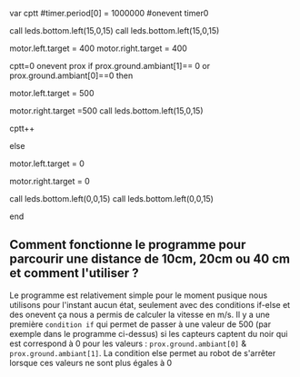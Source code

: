 var cptt 
#timer.period[0] = 1000000
#onevent timer0



call leds.bottom.left(15,0,15)
call leds.bottom.left(15,0,15)

motor.left.target = 400
motor.right.target = 400

cptt=0
onevent prox
if prox.ground.ambiant[1]== 0 or prox.ground.ambiant[0]==0  then

motor.left.target = 500

motor.right.target =500
call leds.bottom.left(15,0,15)

cptt++

else

 motor.left.target = 0

 motor.right.target = 0

call leds.bottom.left(0,0,15)
call leds.bottom.left(0,0,15)

end

## Comment fonctionne le programme pour parcourir une distance de 10cm, 20cm ou 40 cm et comment l'utiliser ?

Le programme est relativement simple pour le moment pusique nous utilisons pour l'instant aucun état, seulement avec des conditions if-else et des onevent ça nous a permis de calculer la vitesse en m/s.
Il y a une première `condition if` qui permet de passer à une valeur de 500 (par exemple dans le programme ci-dessus) si les capteurs captent du noir qui est correspond à 0 pour les valeurs : `prox.ground.ambiant[0]` & `prox.ground.ambiant[1]`.
La condition else permet au robot de s'arrêter lorsque ces valeurs ne sont plus égales à 0


